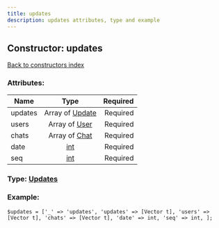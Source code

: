 ```yaml
---
title: updates
description: updates attributes, type and example
---
```

## Constructor: updates  
[Back to constructors index](index.md)



### Attributes:

| Name     |    Type       | Required |
|----------|:-------------:|---------:|
|updates|Array of [Update](../types/Update.md) | Required|
|users|Array of [User](../types/User.md) | Required|
|chats|Array of [Chat](../types/Chat.md) | Required|
|date|[int](../types/int.md) | Required|
|seq|[int](../types/int.md) | Required|



### Type: [Updates](../types/Updates.md)


### Example:

```
$updates = ['_' => 'updates', 'updates' => [Vector t], 'users' => [Vector t], 'chats' => [Vector t], 'date' => int, 'seq' => int, ];
```